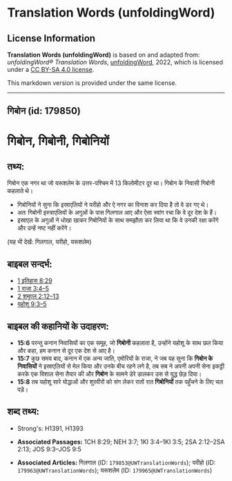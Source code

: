 # Translation Words (unfoldingWord)

## License Information

**Translation Words (unfoldingWord)** is based on and adapted from: _unfoldingWord® Translation Words_, [unfoldingWord](https://unfoldingword.org/utw), 2022, which is licensed under a [CC BY-SA 4.0 license](https://creativecommons.org/licenses/by-sa/4.0/legalcode.en).

This markdown version is provided under the same license.



--------------------------------

## गिबोन (id: 179850)

गिबोन, गिबोनी, गिबोनियों
========================

तथ्य:
-----

गिबोन एक नगर था जो यरूशलेम के उत्तर\-पश्चिम में 13 किलोमीटर दूर था। गिबोन के निवासी गिबोनी कहलाते थे।

* गिबोनियों ने सुना कि इस्राएलियों ने यरीहो और ऐ नगर का विनाश कर दिया है तो वे डर गए थे।
* अतः गिबोनी इस्त्राएलियों के अगुओं के पास गिलगाल आए और ऐसा स्वांग रचा कि वे दूर देश के हैं।
* इस्राएल के अगुओं ने धोखा खाकर गिबोनियों के साथ समझौता कर लिया था कि वे उनकी रक्षा करेंगे और उन्हें नष्ट नहीं करेंगे।

(यह भी देखें: गिलगाल, यरीहो, यरूशलेम)

बाइबल सन्दर्भ:
--------------

* [1 इतिहास 8:29](https://ref.ly/1Chr0:0)
* [1 राजा 3:4–5](https://ref.ly/1Kgs0:0)
* [2 शमूएल 2:12–13](https://ref.ly/2Sam0:0)
* [यहोशू 9:3–5](https://ref.ly/Josh9:3-Josh9:5)

बाइबल की कहानियों के उदाहरण:
----------------------------

* **15:6** परन्तु कनान निवासियों का एक समूह, जो **गिबोनी** कहलाता है, उन्होंने यहोशू के साथ छल किया और कहा, हम कनान से दूर एक देश से आए है।
* **15:7** कुछ समय बाद, कनान में एक अन्य जाति, एमोरियों के राजा, ने जब यह सुना कि **गिबोन के निवासियों** ने इस्राएलियों से मेल किया और उनके बीच रहने लगे है, तब सब ने अपनी अपनी सेना इकट्ठी करके एक विशाल सेना तैयार की और **गिबोन** के सामने डेरे डालकर उस से युद्ध छेड़ दिया।
* **15:8** तब यहोशू सारे योद्धाओं और शुरवीरों को संग लेकर रातों रात **गिबोनियों** तक पहुँचने के लिए चल पड़े।

शब्द तथ्य:
----------

* Strong's: H1391, H1393

* **Associated Passages:** 1CH 8:29; NEH 3:7; 1KI 3:4–1KI 3:5; 2SA 2:12–2SA 2:13; JOS 9:3–JOS 9:5
* **Associated Articles:** गिलगाल (ID: `179853@UWTranslationWords`); यरीहो (ID: `179963@UWTranslationWords`); यरूशलेम (ID: `179965@UWTranslationWords`)

